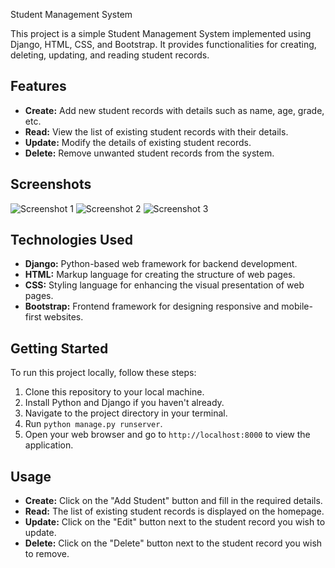  Student Management System

This project is a simple Student Management System implemented using Django, HTML, CSS, and Bootstrap. It provides functionalities for creating, deleting, updating, and reading student records.

## Features

- **Create:** Add new student records with details such as name, age, grade, etc.
- **Read:** View the list of existing student records with their details.
- **Update:** Modify the details of existing student records.
- **Delete:** Remove unwanted student records from the system.

## Screenshots

![Screenshot 1](https://example.com/screenshot1.png)
![Screenshot 2](https://example.com/screenshot2.png)
![Screenshot 3](https://example.com/screenshot3.png)

## Technologies Used

- **Django:** Python-based web framework for backend development.
- **HTML:** Markup language for creating the structure of web pages.
- **CSS:** Styling language for enhancing the visual presentation of web pages.
- **Bootstrap:** Frontend framework for designing responsive and mobile-first websites.

## Getting Started

To run this project locally, follow these steps:

1. Clone this repository to your local machine.
2. Install Python and Django if you haven't already.
3. Navigate to the project directory in your terminal.
4. Run `python manage.py runserver`.
5. Open your web browser and go to `http://localhost:8000` to view the application.

## Usage

- **Create:** Click on the "Add Student" button and fill in the required details.
- **Read:** The list of existing student records is displayed on the homepage.
- **Update:** Click on the "Edit" button next to the student record you wish to update.
- **Delete:** Click on the "Delete" button next to the student record you wish to remove.

